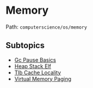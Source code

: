 # Memory

Path: `computerscience/os/memory`

## Subtopics
- [Gc Pause Basics](./gc_pause_basics/README.md)
- [Heap Stack Elf](./heap_stack_elf/README.md)
- [Tlb Cache Locality](./tlb_cache_locality/README.md)
- [Virtual Memory Paging](./virtual_memory_paging/README.md)
